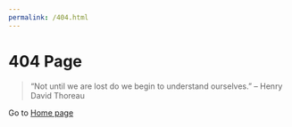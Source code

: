 ```yaml
---
permalink: /404.html
---
```


# 404 Page

> “Not until we are lost do we begin to understand ourselves.” – Henry David Thoreau


Go to [Home page](https://adarshd.dev)
